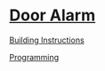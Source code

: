# [Door Alarm](http://nxtprograms.com/door_alarm)

[Building Instructions](http://nxtprograms.com/door_alarm/steps.html)

[Programming](http://nxtprograms.com/door_alarm/steps.html#Program)
